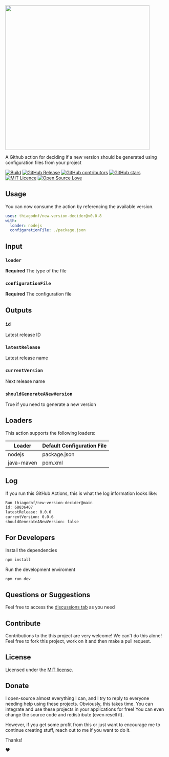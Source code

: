 <img src="https://user-images.githubusercontent.com/98138701/172487715-e5295204-778c-4253-8553-7ba1fa3cb147.png" width="450px" />

A Github action for deciding if a new version should be generated using configuration files from your project

[![Build](https://github.com/thiagodnf/new-version-decider/actions/workflows/release.yml/badge.svg)](https://github.com/thiagodnf/new-version-decider/actions/workflows/build.yml)
[![GitHub Release](https://img.shields.io/github/release/thiagodnf/new-version-decider.svg)](https://github.com/thiagodnf/new-version-decider/releases/latest)
[![GitHub contributors](https://img.shields.io/github/contributors/thiagodnf/new-version-decider.svg)](https://github.com/thiagodnf/new-version-decider/graphs/contributors)
[![GitHub stars](https://img.shields.io/github/stars/thiagodnf/new-version-decider.svg)](https://github.com/thiagodnf/new-version-decider)
[![MIT Licence](https://badges.frapsoft.com/os/mit/mit.svg?v=103)](https://opensource.org/licenses/mit-license.php)
[![Open Source Love](https://badges.frapsoft.com/os/v1/open-source.svg?v=103)](https://github.com/ellerbrock/open-source-badges/)

## Usage

You can now consume the action by referencing the available version.

```yaml
uses: thiagodnf/new-version-decider@v0.0.8
with:
  loader: nodejs
  configurationFile: ./package.json
```

## Input

### `loader`

**Required** The type of the file

### `configurationFile`

**Required** The configuration file

## Outputs

### `id`

Latest release ID

### `latestRelease`

Latest release name

### `currentVersion`

Next release name

### `shouldGenerateANewVersion`

True if you need to generate a new version

## Loaders

This action supports the following loaders:

| Loader | Default Configuration File | 
|----|----|
|nodejs | package.json |
|java-maven | pom.xml |

## Log

If you run this GitHub Actions, this is what the log information looks like:

```bash
Run thiagodnf/new-version-decider@main
id: 68836407
latestRelease: 0.0.6
currentVersion: 0.0.6
shouldGenerateANewVersion: false
```

## For Developers

Install the dependencies

```bash
npm install
```

Run the development enviroment

```bash
npm run dev
```

## Questions or Suggestions

Feel free to access the <a href="../../discussions">discussions tab</a> as you need

## Contribute

Contributions to the this project are very welcome! We can't do this alone! Feel free to fork this project, work on it and then make a pull request.

## License

Licensed under the [MIT license](LICENSE).

## Donate

I open-source almost everything I can, and I try to reply to everyone needing help using these projects. Obviously, this takes time. You can integrate and use these projects in your applications for free! You can even change the source code and redistribute (even resell it).

However, if you get some profit from this or just want to encourage me to continue creating stuff, reach out to me if you want to do it.

Thanks!

❤️

